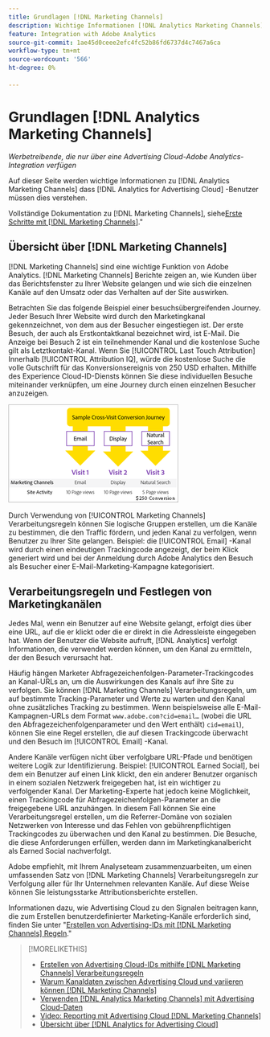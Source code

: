 ```yaml
---
title: Grundlagen [!DNL Marketing Channels]
description: Wichtige Informationen [!DNL Analytics Marketing Channels] that [!DNL Analytics for Advertising Cloud] -Benutzer sollten dies verstehen.
feature: Integration with Adobe Analytics
source-git-commit: 1ae45d0ceee2efc4fc52b86fd6737d4c7467a6ca
workflow-type: tm+mt
source-wordcount: '566'
ht-degree: 0%

---
```


# Grundlagen [!DNL Analytics Marketing Channels]

*Werbetreibende, die nur über eine Advertising Cloud-Adobe Analytics-Integration verfügen*

Auf dieser Seite werden wichtige Informationen zu [!DNL Analytics Marketing Channels] dass [!DNL Analytics for Advertising Cloud] -Benutzer müssen dies verstehen.

Vollständige Dokumentation zu [!DNL Marketing Channels], siehe[Erste Schritte mit [!DNL Marketing Channels]](https://experienceleague.adobe.com/docs/analytics/components/marketing-channels/c-getting-started-mchannel.html).&quot;

## Übersicht über [!DNL Marketing Channels]

[!DNL Marketing Channels] sind eine wichtige Funktion von Adobe Analytics. [!DNL Marketing Channels] Berichte zeigen an, wie Kunden über das Berichtsfenster zu Ihrer Website gelangen und wie sich die einzelnen Kanäle auf den Umsatz oder das Verhalten auf der Site auswirken.

Betrachten Sie das folgende Beispiel einer besuchsübergreifenden Journey. Jeder Besuch Ihrer Website wird durch den Marketingkanal gekennzeichnet, von dem aus der Besucher eingestiegen ist. Der erste Besuch, der auch als Erstkontaktkanal bezeichnet wird, ist E-Mail. Die Anzeige bei Besuch 2 ist ein teilnehmender Kanal und die kostenlose Suche gilt als Letztkontakt-Kanal. Wenn Sie [!UICONTROL Last Touch Attribution] Innerhalb [!UICONTROL Attribution IQ], würde die kostenlose Suche die volle Gutschrift für das Konversionsereignis von 250 USD erhalten. Mithilfe des Experience Cloud-ID-Diensts können Sie diese individuellen Besuche miteinander verknüpfen, um eine Journey durch einen einzelnen Besucher anzuzeigen.

![Beispiel für besuchsübergreifende Konversions-Journey in Marketingkanälen](/help/integrations/assets/a4adc-mc-sample-journey.png)

Durch Verwendung von [!UICONTROL Marketing Channels] Verarbeitungsregeln können Sie logische Gruppen erstellen, um die Kanäle zu bestimmen, die den Traffic fördern, und jeden Kanal zu verfolgen, wenn Benutzer zu Ihrer Site gelangen. Beispiel: die [!UICONTROL Email] -Kanal wird durch einen eindeutigen Trackingcode angezeigt, der beim Klick generiert wird und bei der Anmeldung durch Adobe Analytics den Besuch als Besucher einer E-Mail-Marketing-Kampagne kategorisiert.

## Verarbeitungsregeln und Festlegen von Marketingkanälen

Jedes Mal, wenn ein Benutzer auf eine Website gelangt, erfolgt dies über eine URL, auf die er klickt oder die er direkt in die Adressleiste eingegeben hat. Wenn der Benutzer die Website aufruft, [!DNL Analytics] verfolgt Informationen, die verwendet werden können, um den Kanal zu ermitteln, der den Besuch verursacht hat.

Häufig hängen Marketer Abfragezeichenfolgen-Parameter-Trackingcodes an Kanal-URLs an, um die Auswirkungen des Kanals auf ihre Site zu verfolgen. Sie können [!DNL Marketing Channels] Verarbeitungsregeln, um auf bestimmte Tracking-Parameter und Werte zu warten und den Kanal ohne zusätzliches Tracking zu bestimmen. Wenn beispielsweise alle E-Mail-Kampagnen-URLs dem Format `www.adobe.com?cid=email…` (wobei die URL den Abfragezeichenfolgenparameter und den Wert enthält) `cid=email`), können Sie eine Regel erstellen, die auf diesen Trackingcode überwacht und den Besuch im [!UICONTROL Email] -Kanal.

Andere Kanäle verfügen nicht über verfolgbare URL-Pfade und benötigen weitere Logik zur Identifizierung. Beispiel: [!UICONTROL Earned Social], bei dem ein Benutzer auf einen Link klickt, den ein anderer Benutzer organisch in einem sozialen Netzwerk freigegeben hat, ist ein wichtiger zu verfolgender Kanal. Der Marketing-Experte hat jedoch keine Möglichkeit, einen Trackingcode für Abfragezeichenfolgen-Parameter an die freigegebene URL anzuhängen. In diesem Fall können Sie eine Verarbeitungsregel erstellen, um die Referrer-Domäne von sozialen Netzwerken von Interesse und das Fehlen von gebührenpflichtigen Trackingcodes zu überwachen und den Kanal zu bestimmen. Die Besuche, die diese Anforderungen erfüllen, werden dann im Marketingkanalbericht als Earned Social nachverfolgt.

Adobe empfiehlt, mit Ihrem Analyseteam zusammenzuarbeiten, um einen umfassenden Satz von [!DNL Marketing Channels] Verarbeitungsregeln zur Verfolgung aller für Ihr Unternehmen relevanten Kanäle. Auf diese Weise können Sie leistungsstarke Attributionsberichte erstellen.

Informationen dazu, wie Advertising Cloud zu den Signalen beitragen kann, die zum Erstellen benutzerdefinierter Marketing-Kanäle erforderlich sind, finden Sie unter &quot;[Erstellen von Advertising-IDs mit [!DNL Marketing Channels] Regeln](mc-ids.md).&quot;

>[!MORELIKETHIS]
>
>* [Erstellen von Advertising Cloud-IDs mithilfe [!DNL Marketing Channels] Verarbeitungsregeln](mc-ids.md)
>* [Warum Kanaldaten zwischen Advertising Cloud und variieren können [!DNL Marketing Channels]](mc-data-variances.md)
>* [Verwenden [!DNL Analytics Marketing Channels] mit Advertising Cloud-Daten](mc-ac-data.md)
>* [Video: Reporting mit Advertising Cloud [!DNL Marketing Channels]](https://experienceleague.adobe.com/docs/advertising-cloud-learn/tutorials/analytics/analytics-reporting-a4adc.html)
>* [Übersicht über [!DNL Analytics for Advertising Cloud]](/help/integrations/analytics/overview.md)

